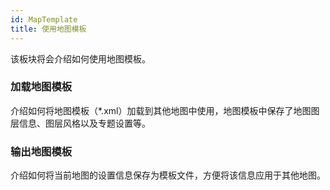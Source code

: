 ```yaml
---
id: MapTemplate
title: 使用地图模板
---
```

该板块将会介绍如何使用地图模板。



### 加载地图模板

介绍如何将地图模板（*.xml）加载到其他地图中使用，地图模板中保存了地图图层信息、图层风格以及专题设置等。



### 输出地图模板


介绍如何将当前地图的设置信息保存为模板文件，方便将该信息应用于其他地图。



